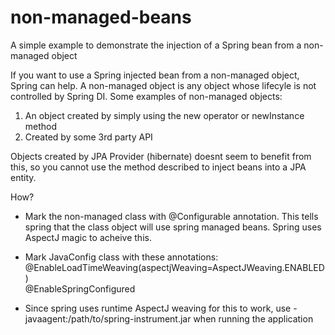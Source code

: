 non-managed-beans
=================

A simple example to demonstrate the injection of a Spring bean from a non-managed object

If you want to use a Spring injected bean from a non-managed object, Spring can help. A non-managed object is any object whose lifecyle is not controlled by Spring DI. Some examples of non-managed objects:

1. An object created by simply using the new operator or newInstance method
2. Created by some 3rd party API

Objects created by JPA Provider (hibernate) doesnt seem to benefit from this, so you cannot use the method described to inject beans into a JPA entity.

How?
- Mark the non-managed class with @Configurable annotation. This tells spring that the class object will use spring managed beans. Spring uses AspectJ magic to acheive this. 

- Mark JavaConfig class with these annotations:<br/>
   @EnableLoadTimeWeaving(aspectjWeaving=AspectJWeaving.ENABLED)<br/>
   @EnableSpringConfigured

- Since spring uses runtime AspectJ weaving for this to work, use -javaagent:/path/to/spring-instrument.jar when running the application
